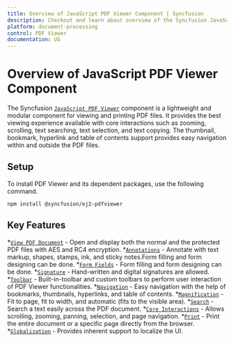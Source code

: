```yaml
---
title: Overview of JavaScript PDF Viewer Component | Syncfusion
description: Checkout and learn about overview of the Syncfusion JavaScript PDF Viewer component and much more details.
platform: document-processing
control: PDF Viewer
documentation: UG
---
```


# Overview of JavaScript PDF Viewer Component

The Syncfusion [`JavaScript PDF Viewer`](https://www.syncfusion.com/javascript-ui-controls/js-pdf-viewer?utm_source=npm&utm_medium=listing&utm_campaign=javascript-pdf-viewer-npm) component is a lightweight and modular component for viewing and printing PDF files. It provides the best viewing experience available with core interactions such as zooming, scrolling, text searching, text selection, and text copying. The thumbnail, bookmark, hyperlink and table of contents support provides easy navigation within and outside the PDF files.

## Setup

To install PDF Viewer and its dependent packages, use the following command.

```
npm install @syncfusion/ej2-pdfviewer
```
## Key Features 

*[`View PDF Document`](https://ej2.syncfusion.com/javascript/documentation/pdfviewer/getting-started) - Open and display both the normal and the protected PDF files with AES and RC4 encryption.
*[`Annotations`](https://ej2.syncfusion.com/angular/documentation/pdfviewer/annotation/text-markup-annotation) - Annotate with text markup, shapes, stamps, ink, and sticky notes.Form filling and form designing can be done.
*[`Form Fields`](https://ej2.syncfusion.com/javascript/documentation/pdfviewer/form-designer/create-fillable-pdf-forms/create-programmatically) - Form filling and form designing can be done.
*[`Signature`](https://ej2.syncfusion.com/angular/documentation/pdfviewer/handwritten-signature) - Hand-written and digital signatures are allowed.
*[`Toolbar`](https://ej2.syncfusion.com/javascript/documentation/pdfviewer/toolbar) - Built-in-toolbar and custom toolbars to perform user interaction of PDF Viewer functionalities.
*[`Navigation`](https://ej2.syncfusion.com/javascript/documentation/pdfviewer/navigation) - Easy navigation with the help of bookmarks, thumbnails, hyperlinks, and table of contents.
*[`Magnification`](https://ej2.syncfusion.com/javascript/documentation/pdfviewer/magnification) - Fit to page, fit to width, and automatic (fits to the visible area).
*[`Search`](https://ej2.syncfusion.com/javascript/documentation/pdfviewer/text-search) - Search a text easily across the PDF document.
*[`Core Interactions`](https://ej2.syncfusion.com/javascript/documentation/pdfviewer/interaction-mode) - Allows scrolling, zooming, panning, selection, and page navigation.
*[`Print`](https://ej2.syncfusion.com/javascript/documentation/pdfviewer/print) - Print the entire document or a specific page directly from the browser.
*[`Globalization`](https://ej2.syncfusion.com/javascript/documentation/pdfviewer/globalization) - Provides inherent support to localize the UI.